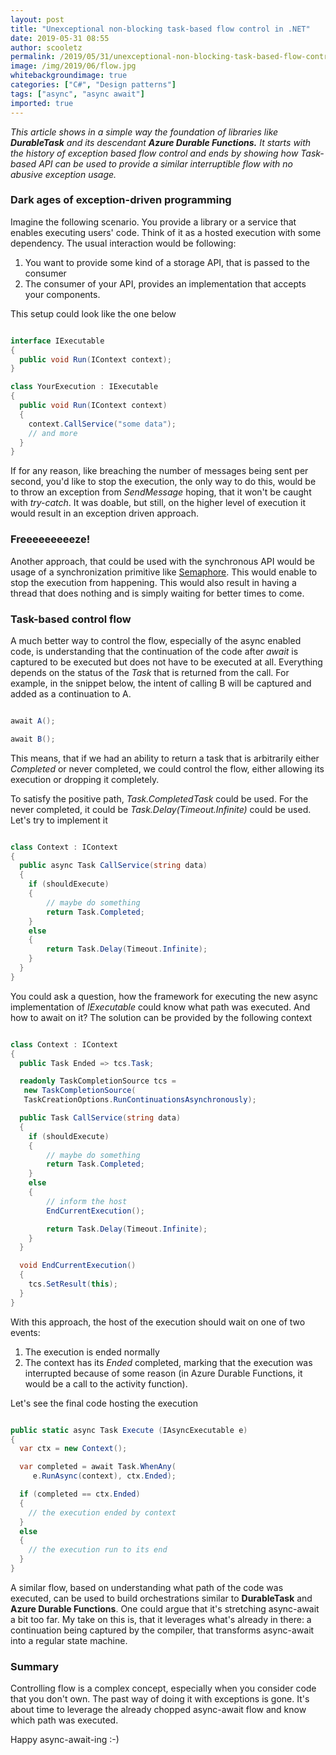 ```yaml
---
layout: post
title: "Unexceptional non-blocking task-based flow control in .NET"
date: 2019-05-31 08:55
author: scooletz
permalink: /2019/05/31/unexceptional-non-blocking-task-based-flow-control-in-net/
image: /img/2019/06/flow.jpg
whitebackgroundimage: true
categories: ["C#", "Design patterns"]
tags: ["async", "async await"]
imported: true
---
```


*This article shows in a simple way the foundation of libraries like **DurableTask** and its descendant **Azure Durable Functions.** It starts with the history of exception based flow control and ends by showing how Task-based API can be used to provide a similar interruptible flow with no abusive exception usage.*

### Dark ages of exception-driven programming

Imagine the following scenario. You provide a library or a service that enables executing users' code. Think of it as a hosted execution with some dependency. The usual interaction would be following:

1. You want to provide some kind of a storage API, that is passed to the consumer
1. The consumer of your API, provides an implementation that accepts your components.

This setup could look like the one below

```csharp

interface IExecutable
{
  public void Run(IContext context);
}

class YourExecution : IExecutable
{
  public void Run(IContext context)
  {
    context.CallService("some data");
    // and more
  }
}
```

If for any reason, like breaching the number of messages being sent per second, you'd like to stop the execution, the only way to do this, would be to throw an exception from *SendMessage* hoping, that it won't be caught with *try-catch*. It was doable, but still, on the higher level of execution it would result in an exception driven approach.

### Freeeeeeeeeze!

Another approach, that could be used with the synchronous API would be usage of a synchronization primitive like [Semaphore](https://docs.microsoft.com/en-us/dotnet/api/system.threading.semaphore). This would enable to stop the execution from happening. This would also result in having a thread that does nothing and is simply waiting for better times to come.

### Task-based control flow

A much better way to control the flow, especially of the async enabled code, is understanding that the continuation of the code after *await* is captured to be executed but does not have to be executed at all. Everything depends on the status of the *Task* that is returned from the call. For example, in the snippet below, the intent of calling B will be captured and added as a continuation to A.

```csharp

await A();

await B();

```
This means, that if we had an ability to return a task that is arbitrarily either *Completed* or never completed, we could control the flow, either allowing its execution or dropping it completely.

To satisfy the positive path, *Task.CompletedTask* could be used. For the never completed, it could be *Task.Delay(Timeout.Infinite)* could be used. Let's try to implement it

```csharp

class Context : IContext
{
  public async Task CallService(string data)
  {
    if (shouldExecute)
    {
        // maybe do something
        return Task.Completed;
    }
    else
    {
        return Task.Delay(Timeout.Infinite);
    }
  }
}

```

You could ask a question, how the framework for executing the new async implementation of *IExecutable* could know what path was executed. And how to await on it? The solution can be provided by the following context

```csharp

class Context : IContext
{
  public Task Ended => tcs.Task;

  readonly TaskCompletionSource tcs =
   new TaskCompletionSource(
   TaskCreationOptions.RunContinuationsAsynchronously);

  public Task CallService(string data)
  {
    if (shouldExecute)
    {
        // maybe do something
        return Task.Completed;
    }
    else
    {
        // inform the host
        EndCurrentExecution();

        return Task.Delay(Timeout.Infinite);
    }
  }

  void EndCurrentExecution()
  {
    tcs.SetResult(this);
  }
}

```

With this approach, the host of the execution should wait on one of two events:

1. The execution is ended normally
1. The context has its *Ended* completed, marking that the execution was interrupted because of some reason (in Azure Durable Functions, it would be a call to the activity function).

Let's see the final code hosting the execution

```csharp

public static async Task Execute (IAsyncExecutable e)
{
  var ctx = new Context();

  var completed = await Task.WhenAny(
     e.RunAsync(context), ctx.Ended);

  if (completed == ctx.Ended)
  {
    // the execution ended by context
  }
  else
  {
    // the execution run to its end
  }
}

```

A similar flow, based on understanding what path of the code was executed, can be used to build orchestrations similar to **DurableTask** and **Azure Durable Functions**. One could argue that it's stretching async-await a bit too far. My take on this is, that it leverages what's already in there: a continuation being captured by the compiler, that transforms async-await into a regular state machine.

### Summary

Controlling flow is a complex concept, especially when you consider code that you don't own. The past way of doing it with exceptions is gone. It's about time to leverage the already chopped async-await flow and know which path was executed.

Happy async-await-ing :-)

